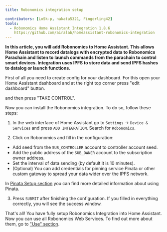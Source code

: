 ```yaml
---
title: Robonomics integration setup

contributors: [LoSk-p, nakata5321, Fingerling42]
tools:
  - Robonomics Home Assistant Integration 1.8.6
    https://github.com/airalab/homeassistant-robonomics-integration
---
```


**In this article, you will add Robonomics to Home Assistant. This allows Home Assistant to record datalogs with encrypted data to Robonomics Parachain and listen to launch commands from the parachain to control smart devices. Integration uses IPFS to store data and send IPFS hashes to datalog or launch functions.**

<robo-wiki-picture src="home-assistant/integration-setup.png" />

First of all you need to create config for your dashboard. For this open your Home Assistant dashboard and at the right top corner press "edit dashboard" button.

<robo-wiki-picture src="home-assistant/take-control.png" />

and then press "TAKE CONTROL".

<robo-wiki-picture src="home-assistant/take-control2.png" />

Now you can install the Robonomics integration. To do so, follow these steps:

<robo-wiki-video autoplay loop controls :videos="[{src: 'QmQp66J943zbF6iFdkKQpBikSbm9jV9La25bivKd7cz6fD', type:'mp4'}]" />

1. In the web interface of Home Assistant go to `Settings` -> `Device & Services` and press `ADD INTEGRATION`. Search for `Robonomics`.

2. Click on Robonomics and fill in the configuration: 

- Add seed from the `SUB_CONTROLLER` account to controller account seed.
- Add the public address of the `SUB_OWNER` account to the subscription owner address.
- Set the interval of data sending (by default it is 10 minutes).
- (Optional) You can add credentials for pinning service Pinata or other custom gateway to spread your data wider over the IPFS network.

<robo-wiki-note type="note" title="Note">

  In [Pinata Setup section](/docs/pinata-setup) you can find more detailed information about using Pinata.

</robo-wiki-note>

3. Press `SUBMIT` after finishing the configuration. If you filled in everything correctly, you will see the success window.

That's all! You have fully setup Robonomics Integration into Home Assistant. Now you can use all 
Robonomics Web Services. To find out more about them, go to ["Use" section](/docs/add-user).
